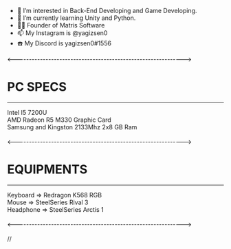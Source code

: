 - 👀 I’m interested in Back-End Developing and Game Developing.
- 🌱 I’m currently learning Unity and Python.
- 👨‍💻 Founder of Matris Software
- 📫 My Instagram is @yagizsen0
- ☎️ My Discord is yagizsen0#1556

<------------------------------------------------------------->
<h1>PC SPECS</h1><hr>

Intel I5 7200U<br>
AMD Radeon R5 M330 Graphic Card<br>
Samsung and Kingston 2133Mhz 2x8 GB Ram<br><br>
<------------------------------------------------------------->
<h1>EQUIPMENTS</h1><hr>

Keyboard => Redragon K568 RGB<br>
Mouse => SteelSeries Rival 3<br>
Headphone => SteelSeries Arctis 1<br>
<br>
<-------------------------------------------------------------><br><br>
//
